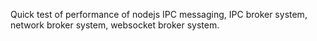 Quick test of performance of nodejs IPC messaging, IPC broker system, network broker system, websocket broker system.

